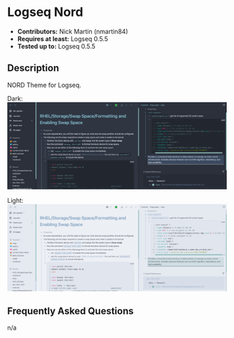 # Logseq Nord

- **Contributors:** Nick Martin (nmartin84)
- **Requires at least:** Logseq 0.5.5
- **Tested up to:** Logseq 0.5.5

## Description

NORD Theme for Logseq. 

Dark:
![dark](dark-nord.png)

Light:
![light](light-nord.png)

## Frequently Asked Questions

n/a
